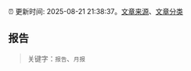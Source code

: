 :alarm_clock: 更新时间: 2025-08-21 21:38:37。[文章来源](/README.md)、[文章分类](/TAGS.md)

## 报告


> 关键字：`报告`、`月报`



